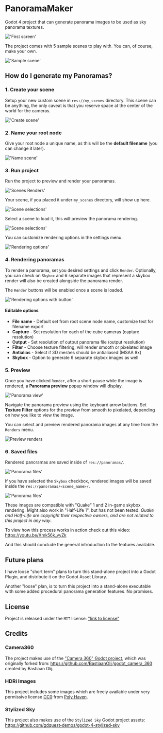 # PanoramaMaker

Godot 4 project that can generate panorama images to be used as sky panorama textures.

!['First screen'](readme/start_screen.png)

The project comes with 5 sample scenes to play with. You can, of course, make your own.

!['Sample scene'](readme/1_project.png)

## How do I generate my Panoramas?

### 1. Create your scene

Setup your new custom scene in `res://my_scenes` directory.
This scene can be anything, the only caveat is that you reserve space at the center of the world for the cameras.

!['Create scene'](readme/my_scenes.png)

### 2. Name your root node

Give your root node a unique name, as this will be the **default filename** (you can change it later).

!['Name scene'](readme/sample_scene_name.png)

### 3. Run project

Run the project to preview and render your panoramas.

!['Scenes Renders'](readme/scenes_renders_buttons.png)

Your scene, if you placed it under `my_scenes` directory, will show up here.

!['Scene selections'](readme/expanded_scenes_menu.png)

Select a scene to load it, this will preview the panorama rendering.

!['Scene selections'](readme/scene_select.png)

You can customize rendering options in the settings menu.

!['Rendering options'](readme/settings_buttons.png)

### 4. Rendering panoramas

To render a panorama, set you desired settings and click `Render`.
Optionally, you can check on `Skybox` and 6 separate images that represent a skybox render will also be created alongside the panorama render.

The `Render` buttons will be enabled once a scene is loaded.

!['Rendering options with button'](readme/settings_buttons_with_scene.png)

#### Editable options

- **File name** - Default set from root scene node name, customize text for filename export
- **Capture** - Set resolution for each of the cube cameras (capture resolution)
- **Output** - Set resolution of output panorama file (output resolution)
- **Filter** - Choose texture filtering, will render smooth or pixelated image
- **Antialias** - Select if 3D meshes should be antialiased (MSAA 8x)
- **Skybox** - Option to generate 6 separate skybox images as well

### 5. Preview

Once you have clicked `Render`, after a short pause while the image is rendered, a **Panorama preview** popup window will display.

!['Panorama view'](readme/panorama_view.png)

Navigate the panorama preview using the keyboard arrow buttons. Set **Texture Filter** options for the preview from smooth to pixelated, depending on how you like to view the image.

You can select and preview rendered panorama images at any time from the `Renders` menu.

![Preview renders](readme/expanded_renders_menu.png)

### 6. Saved files

Rendered panoramas are saved inside of `res://panoramas/`.

!['Panorama files'](readme/render_directory_panoramas.png)

If you have selected the `Skybox` checkbox, rendered images will be saved inside the `res://panoramas/<scene_name>/`.

!['Panorama files'](readme/render_directory_skybox.png)

These images are compatible with "Quake" 1 and 2 in-game skybox rendering. Might also work in "Half-Life 1", but has not been tested. _Quake and Half-Life are copyright their respective owners, and are not related to this project in any way_.

To view how this process works in action check out this video: https://youtu.be/Xmk56k_vyZk

And this should conclude the general introduction to the features available.

## Future plans

I have loose "short term" plans to turn this stand-alone project into a Godot Plugin, and distribute it on the Godot Asset Library.

Another "loose" plan, is to turn this project into a stand-alone executable with some added procedural panorama generation features. No promises.

## License

Project is released under the `MIT` license: ["link to license"](/LICENSE)

## Credits

### Camera360

The project makes use of the ["Camera 360" Godot project](https://github.com/victorbstan/godot4_camera_360), which was originally forked from: https://github.com/BastiaanOlij/godot_camera_360 created by Bastiaan Olij.

### HDRi Images

This project includes some images which are freely available under very permissive license [CC0](https://polyhaven.com/license) from [Poly Haven](https://polyhaven.com/a/belfast_sunset_puresky).

### Stylized Sky

This project also makes use of the `Stylized Sky` Godot project assets: https://github.com/gdquest-demos/godot-4-stylized-sky
